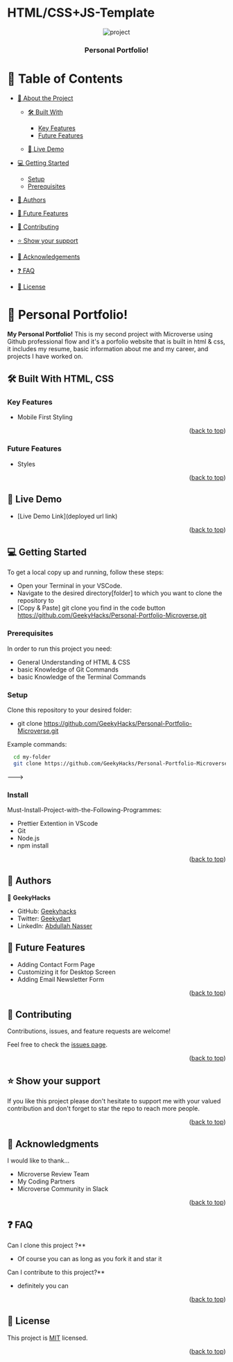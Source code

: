 # HTML/CSS+JS-Template

<a name="readme-top"></a>

<div align="center">
  <img src="#"  alt="project">
  <br/>

  <h3><b> Personal Portfolio!</b></h3>

</div>

# 📗 Table of Contents

- [📖 About the Project](#about-project)

  - [🛠 Built With](#built-with)

    - [Key Features](#key-features)
    - [Future Features](#future-features)

  - [🚀 Live Demo](#live-demo)

- [💻 Getting Started](#getting-started)
  - [Setup](#setup)
  - [Prerequisites](#prerequisites)
- [👥 Authors](#authors)
- [🔭 Future Features](#future-features)
- [🤝 Contributing](#contributing)
- [⭐️ Show your support](#support)
- [🙏 Acknowledgements](#acknowledgements)
- [❓ FAQ](#faq)
- [📝 License](#license)

# 📖 Personal Portfolio! <a name="about-project"></a>

**My Personal Portfolio!**
This is my second project with Microverse using Github professional flow and it's a porfolio website that is built in html & css, it includes my resume, basic information about me and my career, and projects I have worked on.

## 🛠 Built With <a name="built-with">HTML, CSS</a>

### Key Features <a name="key-features">

</a>

- Mobile First Styling

<p align="right">(<a href="#readme-top">back to top</a>)</p>

### Future Features <a name="future-features">

</a>

- Styles

<p align="right">(<a href="#readme-top">back to top</a>)</p>

## 🚀 Live Demo <a name="live-demo"></a>

- [Live Demo Link](deployed url link)

<p align="right">(<a href="#readme-top">back to top</a>)</p>

## 💻 Getting Started <a name="getting-started"></a>

To get a local copy up and running, follow these steps:

- Open your Terminal in your VSCode.
- Navigate to the desired directory[folder] to which you want to clone the repository to
- [Copy & Paste] git clone you find in the code button https://github.com/GeekyHacks/Personal-Portfolio-Microverse.git

### Prerequisites

In order to run this project you need:

- General Understanding of HTML & CSS
- basic Knowledge of Git Commands
- basic Knowledge of the Terminal Commands

### Setup

Clone this repository to your desired folder:

- git clone https://github.com/GeekyHacks/Personal-Portfolio-Microverse.git

Example commands:

```sh
  cd my-folder
  git clone https://github.com/GeekyHacks/Personal-Portfolio-Microverse.git

```

--->

### Install

Must-Install-Project-with-the-Following-Programmes:

- Prettier Extention in VScode
- Git
- Node.js
- npm install

<p align="right">(<a href="#readme-top">back to top</a>)</p>

## 👥 Authors <a name="authors"></a>

👤 **GeekyHacks**

- GitHub: [Geekyhacks](https://github.com/GeekyHacks)
- Twitter: [Geekydart](https://twitter.com/GeekyDart)
- LinkedIn: [Abdullah Nasser](https://www.linkedin.com/in/abdullah-nasser-711625268/)

## 🔭 Future Features <a name="future-features"></a>

- Adding Contact Form Page
- Customizing it for Desktop Screen
- Adding Email Newsletter Form

<p align="right">(<a href="#readme-top">back to top</a>)</p>

## 🤝 Contributing <a name="contributing"></a>

Contributions, issues, and feature requests are welcome!

Feel free to check the [issues page](https://github.com/GeekyHacks/My-Personal-Portfolio/issues).

<p align="right">(<a href="#readme-top">back to top</a>)</p>

## ⭐️ Show your support <a name="support"></a>

If you like this project please don't hesitate to support me with your valued contribution and don't forget to star the repo to reach more
people.

<p align="right">(<a href="#readme-top">back to top</a>)</p>

## 🙏 Acknowledgments <a name="acknowledgements"></a>

I would like to thank...

- Microverse Review Team
- My Coding Partners
- Microverse Community in Slack

<p align="right">(<a href="#readme-top">back to top</a>)</p>

## ❓ FAQ  <a name="faq"></a>

Can I clone this project ?\*\*

- Of course you can as long as you fork it and star it

Can I contribute to this project?\*\*

- definitely you can

<p align="right">(<a href="#readme-top">back to top</a>)</p>

## 📝 License <a name="license"></a>

This project is [MIT](https://github.com/GeekyHacks/Personal-Portfolio-Microverse/blob/c94c940b573e85b888d2d3da699284214552018b/MIT.md) licensed.

<p align="right">(<a href="#readme-top">back to top</a>)</p>
